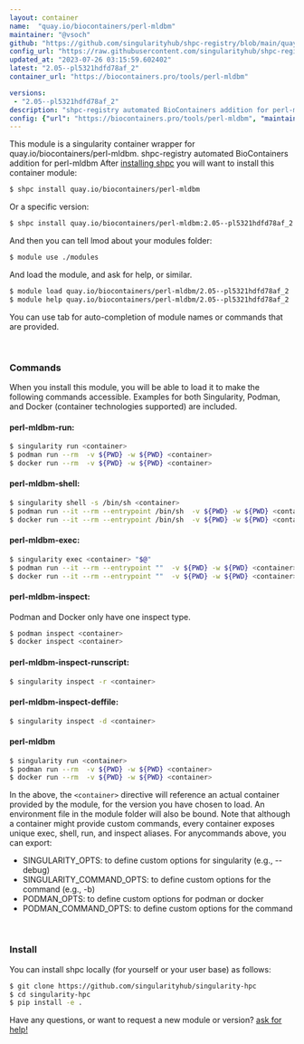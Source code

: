 ```yaml
---
layout: container
name:  "quay.io/biocontainers/perl-mldbm"
maintainer: "@vsoch"
github: "https://github.com/singularityhub/shpc-registry/blob/main/quay.io/biocontainers/perl-mldbm/container.yaml"
config_url: "https://raw.githubusercontent.com/singularityhub/shpc-registry/main/quay.io/biocontainers/perl-mldbm/container.yaml"
updated_at: "2023-07-26 03:15:59.602402"
latest: "2.05--pl5321hdfd78af_2"
container_url: "https://biocontainers.pro/tools/perl-mldbm"

versions:
 - "2.05--pl5321hdfd78af_2"
description: "shpc-registry automated BioContainers addition for perl-mldbm"
config: {"url": "https://biocontainers.pro/tools/perl-mldbm", "maintainer": "@vsoch", "description": "shpc-registry automated BioContainers addition for perl-mldbm", "latest": {"2.05--pl5321hdfd78af_2": "sha256:98077e99d4fffbb672f1ce245e91e65e969520c379983886532e4072961951f7"}, "tags": {"2.05--pl5321hdfd78af_2": "sha256:98077e99d4fffbb672f1ce245e91e65e969520c379983886532e4072961951f7"}, "docker": "quay.io/biocontainers/perl-mldbm"}
---
```


This module is a singularity container wrapper for quay.io/biocontainers/perl-mldbm.
shpc-registry automated BioContainers addition for perl-mldbm
After [installing shpc](#install) you will want to install this container module:


```bash
$ shpc install quay.io/biocontainers/perl-mldbm
```

Or a specific version:

```bash
$ shpc install quay.io/biocontainers/perl-mldbm:2.05--pl5321hdfd78af_2
```

And then you can tell lmod about your modules folder:

```bash
$ module use ./modules
```

And load the module, and ask for help, or similar.

```bash
$ module load quay.io/biocontainers/perl-mldbm/2.05--pl5321hdfd78af_2
$ module help quay.io/biocontainers/perl-mldbm/2.05--pl5321hdfd78af_2
```

You can use tab for auto-completion of module names or commands that are provided.

<br>

### Commands

When you install this module, you will be able to load it to make the following commands accessible.
Examples for both Singularity, Podman, and Docker (container technologies supported) are included.

#### perl-mldbm-run:

```bash
$ singularity run <container>
$ podman run --rm  -v ${PWD} -w ${PWD} <container>
$ docker run --rm  -v ${PWD} -w ${PWD} <container>
```

#### perl-mldbm-shell:

```bash
$ singularity shell -s /bin/sh <container>
$ podman run --it --rm --entrypoint /bin/sh  -v ${PWD} -w ${PWD} <container>
$ docker run --it --rm --entrypoint /bin/sh  -v ${PWD} -w ${PWD} <container>
```

#### perl-mldbm-exec:

```bash
$ singularity exec <container> "$@"
$ podman run --it --rm --entrypoint ""  -v ${PWD} -w ${PWD} <container> "$@"
$ docker run --it --rm --entrypoint ""  -v ${PWD} -w ${PWD} <container> "$@"
```

#### perl-mldbm-inspect:

Podman and Docker only have one inspect type.

```bash
$ podman inspect <container>
$ docker inspect <container>
```

#### perl-mldbm-inspect-runscript:

```bash
$ singularity inspect -r <container>
```

#### perl-mldbm-inspect-deffile:

```bash
$ singularity inspect -d <container>
```



#### perl-mldbm

```bash
$ singularity run <container>
$ podman run --rm  -v ${PWD} -w ${PWD} <container>
$ docker run --rm  -v ${PWD} -w ${PWD} <container>
```


In the above, the `<container>` directive will reference an actual container provided
by the module, for the version you have chosen to load. An environment file in the
module folder will also be bound. Note that although a container
might provide custom commands, every container exposes unique exec, shell, run, and
inspect aliases. For anycommands above, you can export:

 - SINGULARITY_OPTS: to define custom options for singularity (e.g., --debug)
 - SINGULARITY_COMMAND_OPTS: to define custom options for the command (e.g., -b)
 - PODMAN_OPTS: to define custom options for podman or docker
 - PODMAN_COMMAND_OPTS: to define custom options for the command

<br>

### Install

You can install shpc locally (for yourself or your user base) as follows:

```bash
$ git clone https://github.com/singularityhub/singularity-hpc
$ cd singularity-hpc
$ pip install -e .
```

Have any questions, or want to request a new module or version? [ask for help!](https://github.com/singularityhub/singularity-hpc/issues)